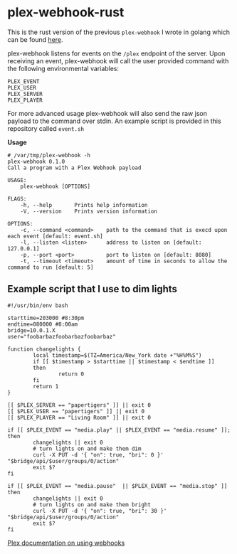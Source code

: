# plex-webhook-rust

This is the rust version of the previous `plex-webhook` I wrote in golang which
can be found [here].

[here]: https://github.com/papertigers/plex-webhook

plex-webhook listens for events on the `/plex` endpoint of the server.
Upon receiving an event, plex-webhook will call the user provided command with the
following environmental variables:

```
PLEX_EVENT
PLEX_USER
PLEX_SERVER
PLEX_PLAYER
```

For more advanced usage plex-webhook will also send the raw json payload to the command over stdin.
An example script is provided in this repository called `event.sh`



**Usage**
```
# /var/tmp/plex-webhook -h
plex-webhook 0.1.0
Call a program with a Plex Webhook payload

USAGE:
    plex-webhook [OPTIONS]

FLAGS:
    -h, --help       Prints help information
    -V, --version    Prints version information

OPTIONS:
    -c, --command <command>    path to the command that is execd upon each event [default: event.sh]
    -l, --listen <listen>      address to listen on [default: 127.0.0.1]
    -p, --port <port>          port to listen on [default: 8080]
    -t, --timeout <timeout>    amount of time in seconds to allow the command to run [default: 5]
```

## Example script that I use to dim lights
```
#!/usr/bin/env bash

starttime=203000 #8:30pm
endtime=080000 #8:00am
bridge=10.0.1.X
user="foobarbazfoobarbazfoobarbaz"

function changelights {
        local timestamp=$(TZ=America/New_York date +"%H%M%S")
        if [[ $timestamp > $starttime || $timestamp < $endtime ]]
        then
                return 0
        fi
        return 1
}

[[ $PLEX_SERVER == "papertigers" ]] || exit 0
[[ $PLEX_USER == "papertigers" ]] || exit 0
[[ $PLEX_PLAYER == "Living Room" ]] || exit 0

if [[ $PLEX_EVENT == "media.play" || $PLEX_EVENT == "media.resume" ]]; then
        changelights || exit 0
        # turn lights on and make them dim
        curl -X PUT -d '{ "on": true, "bri": 0 }' "$bridge/api/$user/groups/0/action"
        exit $?
fi

if [[ $PLEX_EVENT == "media.pause"  || $PLEX_EVENT == "media.stop" ]]
then
        changelights || exit 0
        # turn lights on and make them bright
        curl -X PUT -d '{ "on": true, "bri": 30 }' "$bridge/api/$user/groups/0/action"
        exit $?
fi
```

[Plex documentation on using webhooks](https://support.plex.tv/hc/en-us/articles/115002267687-Webhooks)
